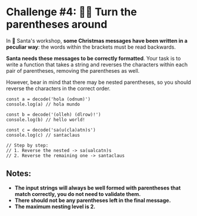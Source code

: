 # Challenge #4: 😵‍💫 Turn the parentheses around

In 🎅 Santa's workshop, **some Christmas messages have been written in a peculiar way**: the words within the brackets must be read backwards.

**Santa needs these messages to be correctly formatted**. Your task is to write a function that takes a string and reverses the characters within each pair of parentheses, removing the parentheses as well.

However, bear in mind that there may be nested parentheses, so you should reverse the characters in the correct order.

```
const a = decode('hola (odnum)')
console.log(a) // hola mundo

const b = decode('(olleh) (dlrow)!')
console.log(b) // hello world!

const c = decode('sa(u(cla)atn)s')
console.log(c) // santaclaus

// Step by step:
// 1. Reverse the nested -> sa(ualcatn)s
// 2. Reverse the remaining one -> santaclaus
```

## Notes:

- **The input strings will always be well formed with parentheses that match correctly, you do not need to validate them.**
- **There should not be any parentheses left in the final message.**
- **The maximum nesting level is 2.**
